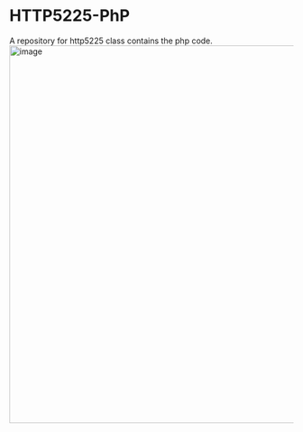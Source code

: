# HTTP5225-PhP
A repository for http5225 class contains the php code.
<img width="670" alt="image" src="https://github.com/SurbhiSinghania13/HTTP5225-PhP/assets/77970092/a4c1959a-a9eb-4487-b183-aafe40b4af48">


